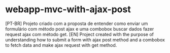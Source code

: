 # webapp-mvc-with-ajax-post
[PT-BR] Projeto criado com a proposta de entender como enviar um formulário com método post ajax e uma combobox buscar dados fazer request ajax com método get.
[EN] Project created with the purpose of understanding how to submit a form with ajax post method and a combobox to fetch data and make ajax request with get method.

